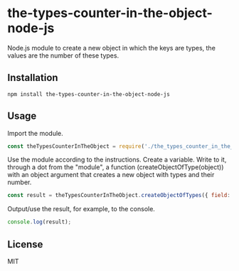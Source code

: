 # the-types-counter-in-the-object-node-js

Node.js module to create a new object in which the keys are types, the values are the number of these types.

## Installation

```
npm install the-types-counter-in-the-object-node-js
```

## Usage

Import the module.

```js
const theTypesCounterInTheObject = require('./the_types_counter_in_the_object.js');
```

 
Use the module according to the instructions.
Create a variable. Write to it, through a dot from the "module", a function (createObjectOfType(object)) with an object argument that creates a new object with types and their number.

```js
const result = theTypesCounterInTheObject.createObjectOfTypes({ field: undefined, anotherField: [], yetAnother: [undefined] });
```

Output/use the result, for example, to the console.

```js
console.log(result);
```

## License

MIT
